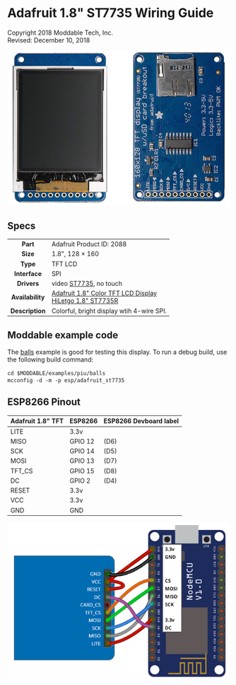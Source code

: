 # Adafruit 1.8" ST7735 Wiring Guide

Copyright 2018 Moddable Tech, Inc.  
Revised: December 10, 2018

![Generic SPI Display](images/adafruit-st7735-1.8.jpg)

## Specs

| | |
| :---: | :--- |
| **Part** | Adafruit Product ID: 2088 
| **Size** | 1.8", 128 × 160
| **Type** | TFT LCD
| **Interface** | SPI
| **Drivers** | video [ST7735](../../documentation/drivers/st7735/st7735.md), no touch
| **Availability** | [Adafruit 1.8" Color TFT LCD Display](https://www.adafruit.com/product/358)<BR>[HiLetgo 1.8" ST7735R](https://www.amazon.com/gp/product/B00LSG51MM/)
| **Description** | Colorful, bright display wtih 4-wire SPI.


## Moddable example code

The [balls](../../examples/piu/balls/) example is good for testing this display.  To run a debug build, use the following build command:

```
cd $MODDABLE/examples/piu/balls
mcconfig -d -m -p esp/adafruit_st7735
```

## ESP8266 Pinout

| Adafruit 1.8" TFT | ESP8266 | ESP8266 Devboard label
| --- | --- | --- |
| LITE | 3.3v | 
| MISO | GPIO 12 | (D6)
| SCK | GPIO 14 | (D5)
| MOSI | GPIO 13 | (D7)
| TFT_CS | GPIO 15| (D8)
| DC | GPIO 2 | (D4)
| RESET | 3.3v  | 
| VCC| 3.3v | 
| GND | GND | 

![Generic 2.4"-2.8" wiring illustration](images/adafruit-st7735-1.8-wiring.png)

